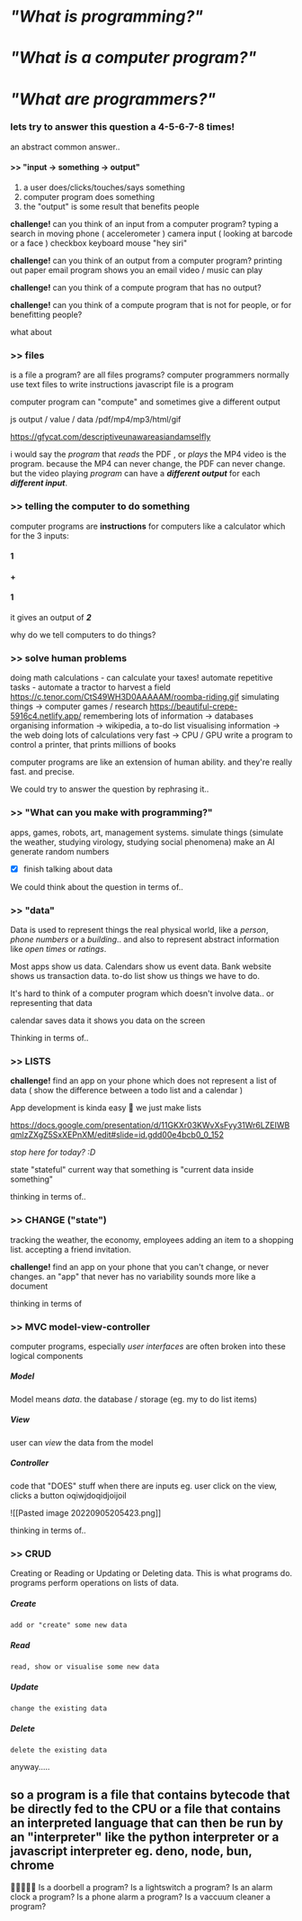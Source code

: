 






# _"What is programming?"_
# _"What is a computer program?"_
# _"What are programmers?"_

### lets try to answer this question a 4-5-6-7-8 times!




















an abstract common answer..
#### >> "input -> something -> output"
1) a user does/clicks/touches/says something
2) computer program does something
3) the "output" is some result that benefits people





**challenge!** can you think of an input from a computer program?
typing a search in 
moving phone ( accelerometer )
camera input ( looking at barcode or a face )
checkbox
keyboard 
mouse
"hey siri"

**challenge!** can you think of an output from a computer program?
printing out paper 
email program shows you an email 
video / music can play

**challenge!** can you think of a compute program that has no output?

**challenge!** can you think of a compute program that is not for people, or for benefitting people?












what about 
### >> files
is a file a program? are all files programs?
computer programmers normally use text files to write instructions 
javascript file is a program

computer program can "compute" and sometimes give a different output

js
output / value / data
/pdf/mp4/mp3/html/gif

https://gfycat.com/descriptiveunawareasiandamselfly

i would say the *program* that *reads* the PDF , or *plays* the MP4 video is the program.
because the MP4 can never change, the PDF can never change. 
but the video playing *program* can have a ***different output*** for each ***different input***.
















### >> telling the computer to do something
computer programs are **instructions** for computers
like a calculator which for the 3 inputs:
#### 1
#### +
#### 1
it gives an output of ***2***












why do we tell computers to do things? 
### >> solve human problems 

doing math calculations - can calculate your taxes!
automate repetitive tasks - automate a tractor to harvest a field
https://c.tenor.com/CtS49WH3D0AAAAAM/roomba-riding.gif
simulating things -> computer games / research  https://beautiful-crepe-5916c4.netlify.app/
remembering lots of information -> databases
organising information -> wikipedia, a to-do list
visualising information -> the web
doing lots of calculations very fast -> CPU / GPU
write a program to control a printer, that prints millions of books

computer programs are like an extension of human ability.
and they're really fast. and precise.









We could try to answer the question by rephrasing it..
### >> "What can you make with programming?"
apps, games, robots, art, management systems. 
simulate things (simulate the weather, studying virology, studying social phenomena)
make an AI
generate random numbers




























- [x] finish talking about data 



We could think about the question in terms of..
### >> "data"
Data is used to represent things the real physical world, like a _person_, _phone numbers_ or a _building_.. and also to represent 
abstract information like _open times_ or _ratings_.

Most apps show us data.
Calendars show us event data.
Bank website shows us transaction data.
to-do list show us things we have to do. 

It's hard to think of a computer program which doesn't involve data.. or representing that data

calendar saves data 
it shows you data on the screen

















Thinking  in terms of.. 
### >> LISTS
**challenge!** find an app on your phone which does not represent a list of data
( show the difference between a todo list and a calendar )

App development is kinda easy 🤷 we just make lists

https://docs.google.com/presentation/d/11GKXr03KWvXsFyy31Wr6LZEIWBqmlzZXgZ5SxXEPnXM/edit#slide=id.gdd00e4bcb0_0_152












_stop here for today? :D_





state 
"stateful"
current way that something is 
"current data inside something"


thinking in terms of..
### >> CHANGE ("state")
tracking the weather, the economy, employees
adding an item to a shopping list.
accepting a friend invitation.

**challenge!** find an app on your phone that you can't change, or never changes.
an "app" that never has no variability sounds more like a document 













thinking in terms of 
### >> MVC model-view-controller
computer programs, especially *user interfaces* are often broken into these  logical components 
##### Model 
Model means *data*.
the database / storage (eg. my to do list items)
##### View
user can *view* the data from the model 
##### Controller
code that "DOES" stuff when there are inputs eg. user click on the view, clicks a button
oqiwjdoqidjoijoil

![[Pasted image 20220905205423.png]]









thinking in terms of..
### >> CRUD
Creating or Reading or Updating or Deleting data. 
This is what programs do. programs perform operations on lists of data.

##### Create
	add or "create" some new data
##### Read
	read, show or visualise some new data
##### Update
	change the existing data
##### Delete
	delete the existing data












anyway..... 
## so a program is a file that contains bytecode that be directly fed to the CPU or a file that contains an interpreted language that can then be run by an "interpreter" like the python interpreter or a javascript interpreter eg. deno, node, bun, chrome  








🤔🤔🤔🤔🤔
Is a doorbell a program?
Is a lightswitch a program?
Is an alarm clock a program?
Is a phone alarm a program?
Is a vaccuum cleaner a program?
